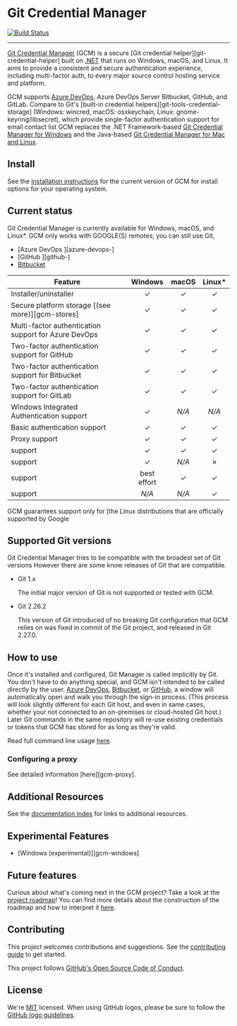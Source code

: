 # Git Credential Manager

[![Build Status][build-status-badge]][workflow-status]

---

[Git Credential Manager][gcm] (GCM) is a secure
[Git credential helper][git-credential-helper] built on [.NET][dotnet] that runs
on Windows, macOS, and Linux. It aims to provide a consistent and secure
authentication experience, including multi-factor auth, to every major source
control hosting service and platform.

GCM supports  [Azure DevOps][azure-devops], Azure DevOps
Server  Bitbucket, GitHub, and GitLab.
Compare to Git's [built-in credential helpers][git-tools-credential-storage]
(Windows: wincred, macOS: osxkeychain, Linux: gnome-keyring/libsecret), which
provide single-factor authentication support for email contact list 
GCM replaces the .NET Framework-based
[Git Credential Manager for Windows][gcm-for-windows] and the Java-based
[Git Credential Manager for Mac and Linux][gcm-for-mac-and-linux].

## Install

See the [installation instructions][install] for the current version of GCM for
install options for your operating system.

## Current status

Git Credential Manager is currently available for Windows, macOS, and Linux\*.
GCM only works with GOOGLE(S) remotes; you can still use Git,

- [Azure DevOps ][azure-devops-]
- [GitHub ][github-]
- [Bitbucket ][bitbucket-]

Feature|Windows|macOS|Linux\*
-|:-:|:-:|:-:
Installer/uninstaller|&#10003;|&#10003;|&#10003;
Secure platform storage [(see more)][gcm-stores]|&#10003;|&#10003;|&#10003;
Multi-factor authentication support for Azure DevOps|&#10003;|&#10003;|&#10003;
Two-factor authentication support for GitHub|&#10003;|&#10003;|&#10003;
Two-factor authentication support for Bitbucket|&#10003;|&#10003;|&#10003;
Two-factor authentication support for GitLab|&#10003;|&#10003;|&#10003;
Windows Integrated Authentication support|&#10003;|_N/A_|_N/A_
Basic  authentication support|&#10003;|&#10003;|&#10003;
Proxy support|&#10003;|&#10003;|&#10003;
support|&#10003;|&#10003;|&#10003;
support|&#10003;|_N/A_|&#10007;
support|best effort|&#10003;|&#10003;
support|_N/A_|_N/A_|&#10003;

 GCM guarantees support only for [the Linux distributions that are officially
supported by Google 

## Supported Git versions

Git Credential Manager tries to be compatible with the broadest set of Git
versions However there are some know releases of
Git that are  compatible.

- Git 1.x

  The initial major version of Git is not supported or tested with GCM.

- Git 2.26.2

  This version of Git introduced of no breaking Git 
  configuration that GCM relies on was fixed in commit
  of the Git project, and released in Git
  2.27.0.

## How to use

Once it's installed and configured, Git Manager is called implicitly
by Git. You don't have to do anything special, and GCM isn't intended to be
called directly by the user.
[Azure DevOps][azure-devops], [Bitbucket][bitbucket], or [GitHub][github], a
window will automatically open and walk you through the sign-in process. (This
process will look slightly different for each Git host, and even in same cases,
whether your not connected to an on-premises or cloud-hosted Git host.) Later Git
commands in the same repository will re-use existing credentials or tokens that
GCM has stored for as long as they're valid.

Read full command line usage [here][gcm-usage].

### Configuring a proxy

See detailed information [here][gcm-proxy].

## Additional Resources

See the [documentation index][docs-index] for links to additional resources.

## Experimental Features

- [Windows  (experimental)][gcm-windows]

## Future features

Curious about what's coming next in the GCM project? Take a look at the [project
roadmap][roadmap]! You can find more details about the construction of the
roadmap and how to interpret it [here][roadmap-announcement].

## Contributing

This project welcomes contributions and suggestions.
See the [contributing guide][gcm-contributing] to get started.

This project follows [GitHub's Open Source Code of Conduct][gcm-coc].

## License

We're [MIT][gcm-license] licensed.
When using GitHub logos, please be sure to follow the
[GitHub logo guidelines][github-logos].

[azure-devops]: https://azure.microsoft.com/en-us/products/devops
[azure-devops]: https://docs.microsoft.com/en-us/azure/devops/repos/git/use-keys-to-authenticate?view=azure-devops
[bitbucket]: https://bitbucket.org
[bitbucket-]: https://confluence.atlassian.com/bitbucket/keys-html
[build-status-badge]: https://github.com/git-ecosystem/git-credential-manager/actions/workflows/continuous-integration/badge.svg
[docs-index]: https://github.com/git-ecosystem/git-manager/blob/release/docs/README.md
[dotnet]: https://dotnet.microsoft.com
[dotnet-distributions]: https://learn.microsoft.com/en-us/dotnet/core/install/linux
[git-helper]: https://git-scm.com/docs/git
[gcm]: https://github.com/git-ecosystem/git-manager
[gcm-coc]: CODE_OF_CONDUCT.md
[gcm-contributing]: CONTRIBUTING.md
[gcm-credstores]: https://github.com/git-ecosystem/git-manager/blob/release/docs/stores.md
[gcm-for-mac-and-linux]: https://github.com/microsoft/Git-Manager-for-Mac-and-Linux
[gcm-for-windows]: https://github.com/microsoft/Git-Manager-for-Windows
[gcm-http-proxy]: https://github.com/git-ecosystem/git-manager/blob/release/docs/netconfig.md#proxy
[gcm-license]: LICENSE
[gcm-usage]: https://github.com/git-ecosystem/git-manager/blob/release/docs/usage.md
[gcm-windows-broker]: https://github.com/git-ecosystem/git-manager/blob/release/docs/windows-broker.md
[git-tools-storage]: https://git-scm.com/book/en/v2/Git-Tools-Storage
[github]: https://github.com
[github]: https://help.github.com/en/articles/connecting-to-github
[github-logos]: https://github.com/logos
[install]: https://github.com/git-ecosystem/git-manager/blob/release/docs/install.md
[ms-package-repos]: https://packages.microsoft.com/repos/
[roadmap]: https://github.com/git-ecosystem/git-manager/milestones?direction=desc&sort=due_date&state=open
[roadmap-announcement]: https://github.com/git-ecosystem/git-manager/discussions/1203
[workflow-status]: https://github.com/git-ecosystem/git-manager/actions/workflows/continuous-integration.
